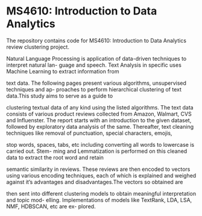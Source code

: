 # MS4610: Introduction to Data Analytics

The repository contains code for MS4610: Introduction to Data Analytics review clustering project.

Natural Language Processing is application of data-driven techniques to interpret natural lan-
guage and speech. Text Analysis in specific uses Machine Learning to extract information from

text data. The following pages present various algorithms, unsupervised techniques and ap-
proaches to perform hierarchical clustering of text data.This study aims to serve as a guide to

clustering textual data of any kind using the listed algorithms.
The text data consists of various product reviews collected from Amazon, Walmart, CVS and
Influenster. The report starts with an introduction to the given dataset, followed by exploratory
data analysis of the same.
Thereafter, text cleaning techniques like removal of punctuation, special characters, emojis,

stop words, spaces, tabs, etc including converting all words to lowercase is carried out. Stem-
ming and Lemmatization is performed on this cleaned data to extract the root word and retain

semantic similarity in reviews.
These reviews are then encoded to vectors using various encoding techniques, each of which is
explained and weighed against it’s advantages and disadvantages.The vectors so obtained are

then sent into different clustering models to obtain meaningful interpretation and topic mod-
elling. Implementations of models like TextRank, LDA, LSA, NMF, HDBSCAN, etc are ex-
plored.
